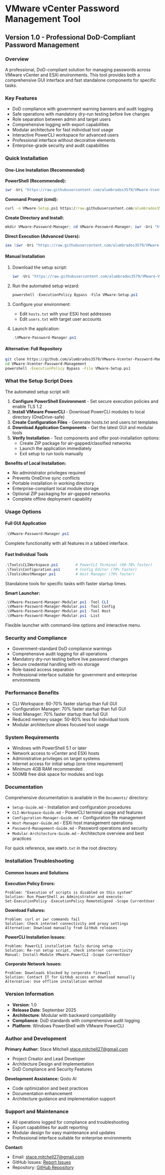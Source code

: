 # VMware vCenter Password Management Tool
## Version 1.0 - Professional DoD-Compliant Password Management

### Overview

A professional, DoD-compliant solution for managing passwords across VMware vCenter and ESXi environments. This tool provides both a comprehensive GUI interface and fast standalone components for specific tasks.

### Key Features

- DoD compliance with government warning banners and audit logging
- Safe operations with mandatory dry-run testing before live changes
- Role separation between admin and target users
- Comprehensive logging with export capabilities
- Modular architecture for fast individual tool usage
- Interactive PowerCLI workspace for advanced users
- Professional interface without decorative elements
- Enterprise-grade security and audit capabilities

### Quick Installation

#### One-Line Installation (Recommended)

**PowerShell (Recommended):**
```powershell
iwr -Uri "https://raw.githubusercontent.com/alumbrados3579/VMware-Vcenter-Password-Management/main/VMware-Setup.ps1" -OutFile "VMware-Setup.ps1"; powershell -ExecutionPolicy Bypass -File VMware-Setup.ps1
```

**Command Prompt (cmd):**
```cmd
curl -o VMware-Setup.ps1 https://raw.githubusercontent.com/alumbrados3579/VMware-Vcenter-Password-Management/main/VMware-Setup.ps1 & powershell -ExecutionPolicy Bypass -File VMware-Setup.ps1
```

**Create Directory and Install:**
```powershell
mkdir VMware-Password-Manager; cd VMware-Password-Manager; iwr -Uri "https://raw.githubusercontent.com/alumbrados3579/VMware-Vcenter-Password-Management/main/VMware-Setup.ps1" -OutFile "VMware-Setup.ps1"; powershell -ExecutionPolicy Bypass -File VMware-Setup.ps1
```

**Direct Execution (Advanced Users):**
```powershell
iex (iwr -Uri "https://raw.githubusercontent.com/alumbrados3579/VMware-Vcenter-Password-Management/main/VMware-Setup.ps1").Content
```

#### Manual Installation

1. Download the setup script:
   ```powershell
   iwr -Uri "https://raw.githubusercontent.com/alumbrados3579/VMware-Vcenter-Password-Management/main/VMware-Setup.ps1" -OutFile "VMware-Setup.ps1"
   ```

2. Run the automated setup wizard:
   ```powershell
   powershell -ExecutionPolicy Bypass -File VMware-Setup.ps1
   ```

3. Configure your environment:
   - Edit `hosts.txt` with your ESXi host addresses
   - Edit `users.txt` with target user accounts

4. Launch the application:
   ```powershell
   .\VMware-Password-Manager.ps1
   ```

#### Alternative: Full Repository

```bash
git clone https://github.com/alumbrados3579/VMware-Vcenter-Password-Management.git
cd VMware-Vcenter-Password-Management
powershell -ExecutionPolicy Bypass -File VMware-Setup.ps1
```

### What the Setup Script Does

The automated setup script will:

1. **Configure PowerShell Environment** - Set secure execution policies and enable TLS 1.2
2. **Install VMware PowerCLI** - Download PowerCLI modules to local directory (OneDrive-safe)
3. **Create Configuration Files** - Generate hosts.txt and users.txt templates
4. **Download Application Components** - Get the latest GUI and modular tools
5. **Verify Installation** - Test components and offer post-installation options:
   - Create ZIP package for air-gapped/classified networks
   - Launch the application immediately
   - Exit setup to run tools manually

**Benefits of Local Installation:**
- No administrator privileges required
- Prevents OneDrive sync conflicts
- Portable installation in working directory
- Enterprise-compliant local module storage
- Optional ZIP packaging for air-gapped networks
- Complete offline deployment capability

### Usage Options

#### Full GUI Application
```powershell
.\VMware-Password-Manager.ps1
```
Complete functionality with all features in a tabbed interface.

#### Fast Individual Tools
```powershell
.\Tools\CLIWorkspace.ps1        # PowerCLI Terminal (60-70% faster)
.\Tools\Configuration.ps1       # Config Editor (70% faster)
.\Tools\HostManager.ps1         # Host Manager (70% faster)
```
Standalone tools for specific tasks with faster startup times.

**Smart Launcher:**
```powershell
.\VMware-Password-Manager-Modular.ps1 -Tool CLI
.\VMware-Password-Manager-Modular.ps1 -Tool Config
.\VMware-Password-Manager-Modular.ps1 -Tool Host
.\VMware-Password-Manager-Modular.ps1 -List
```
Flexible launcher with command-line options and interactive menu.

### Security and Compliance

- Government-standard DoD compliance warnings
- Comprehensive audit logging for all operations
- Mandatory dry-run testing before live password changes
- Secure credential handling with no storage
- Role-based access separation
- Professional interface suitable for government and enterprise environments

### Performance Benefits

- CLI Workspace: 60-70% faster startup than full GUI
- Configuration Manager: 70% faster startup than full GUI
- Host Manager: 70% faster startup than full GUI
- Reduced memory usage: 50-80% less for individual tools
- Modular architecture allows focused tool usage

### System Requirements

- Windows with PowerShell 5.1 or later
- Network access to vCenter and ESXi hosts
- Administrative privileges on target systems
- Internet access for initial setup (one-time requirement)
- Minimum 4GB RAM recommended
- 500MB free disk space for modules and logs

### Documentation

Comprehensive documentation is available in the `Documents/` directory:

- `Setup-Guide.md` - Installation and configuration procedures
- `CLI-Workspace-Guide.md` - PowerCLI terminal usage and features
- `Configuration-Manager-Guide.md` - Configuration file management
- `Host-Manager-Guide.md` - ESXi host management operations
- `Password-Management-Guide.md` - Password operations and security
- `Modular-Architecture-Guide.md` - Architecture overview and best practices

For quick reference, see `HOWTO.txt` in the root directory.

### Installation Troubleshooting

#### Common Issues and Solutions

**Execution Policy Errors:**
```
Problem: "Execution of scripts is disabled on this system"
Solution: Run PowerShell as Administrator and execute:
Set-ExecutionPolicy -ExecutionPolicy RemoteSigned -Scope CurrentUser
```

**Download Failures:**
```
Problem: curl or iwr commands fail
Solution: Check internet connectivity and proxy settings
Alternative: Download manually from GitHub releases
```

**PowerCLI Installation Issues:**
```
Problem: PowerCLI installation fails during setup
Solution: Re-run setup script, check internet connectivity
Manual: Install-Module VMware.PowerCLI -Scope CurrentUser
```

**Corporate Network Issues:**
```
Problem: Downloads blocked by corporate firewall
Solution: Contact IT for GitHub access or download manually
Alternative: Use offline installation method
```

### Version Information

- **Version**: 1.0
- **Release Date**: September 2025
- **Architecture**: Modular with backward compatibility
- **Compliance**: DoD standards with comprehensive audit logging
- **Platform**: Windows PowerShell with VMware PowerCLI

### Author and Development

**Primary Author:** Stace Mitchell <stace.mitchell27@gmail.com>
- Project Creator and Lead Developer
- Architecture Design and Implementation
- DoD Compliance and Security Features

**Development Assistance:** Qodo AI
- Code optimization and best practices
- Documentation enhancement
- Architecture guidance and implementation support

### Support and Maintenance

- All operations logged for compliance and troubleshooting
- Export capabilities for audit reporting
- Modular design for easy maintenance and updates
- Professional interface suitable for enterprise environments

**Contact:**
- Email: stace.mitchell27@gmail.com
- GitHub Issues: [Report Issues](https://github.com/alumbrados3579/VMware-Vcenter-Password-Management/issues)
- Repository: [GitHub Repository](https://github.com/alumbrados3579/VMware-Vcenter-Password-Management)